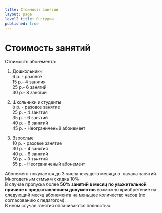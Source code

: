 ```yaml
---
title: Стоимость занятий
layout: page
level2_title: О студии
published: true
---
```






# Стоимость занятий

Стоимость абонемента:

1. Дошкольники   
6 р. - разовое  
15 р.- 4 занятия    
25 р.- 6 занятий   
30 р.- 8 занятий      

2. Школьники и студенты  
8 р. - разовое занятие  
25 р. - 4 занятия  
35 р. - 6 занятий  
40 р. - 8 занятий  
45 р. - Неограниченый абонемент  

3. Взрослые   
10 р. - разовое занятие  
30 р.  - 4 занятия  
40 р. - 6 занятий   
50 р. - 8 занятий  
55 р. - Неограниченый абонемент  
  

Абонемент покупается до 3 числа текущего месяца от начала занятий.  
Многодетным семъям скидка 10%    
В случае пропуска более **50% занятий в месяц по уважительной причине с предоставлением документов** возможно приобретение на следующий месяц абонемента на меньшее количество часов (по согласованию с педагогом).  
В ином случае занятия оплачиваются полностью.
